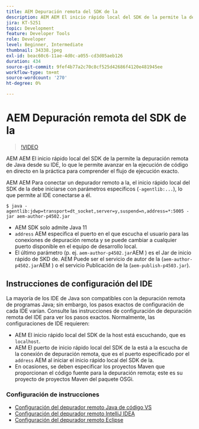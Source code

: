 ```yaml
---
title: AEM Depuración remota del SDK de la
description: AEM AEM El inicio rápido local del SDK de la permite la depuración remota de Java desde su IDE, lo que le permite avanzar en la ejecución de código en directo en la práctica para comprender el flujo de ejecución exacto.
jira: KT-5251
topic: Development
feature: Developer Tools
role: Developer
level: Beginner, Intermediate
thumbnail: 34338.jpeg
exl-id: beac60c6-11ae-4d0c-a055-cd3d05aeb126
duration: 434
source-git-commit: 9fef4b77a2c70c8cf525d42686f4120e481945ee
workflow-type: tm+mt
source-wordcount: '270'
ht-degree: 0%

---
```


# AEM Depuración remota del SDK de la

>[!VIDEO](https://video.tv.adobe.com/v/34338?quality=12&learn=on)

AEM AEM El inicio rápido local del SDK de la permite la depuración remota de Java desde su IDE, lo que le permite avanzar en la ejecución de código en directo en la práctica para comprender el flujo de ejecución exacto.

AEM AEM Para conectar un depurador remoto a la, el inicio rápido local del SDK de la debe iniciarse con parámetros específicos (`-agentlib:...`), lo que permite al IDE conectarse a él.

```
$ java -agentlib:jdwp=transport=dt_socket,server=y,suspend=n,address=*:5005 -jar aem-author-p4502.jar   
```

+ AEM SDK solo admite Java 11
+ `address` AEM especifica el puerto en el que escucha el usuario para las conexiones de depuración remota y se puede cambiar a cualquier puerto disponible en el equipo de desarrollo local.
+ El último parámetro (p. ej. `aem-author-p4502.jar`AEM ) es el Jar de inicio rápido de SKD de. AEM Puede ser el servicio de autor de la (`aem-author-p4502.jar`AEM ) o el servicio Publicación de la (`aem-publish-p4503.jar`).


## Instrucciones de configuración del IDE

La mayoría de los IDE de Java son compatibles con la depuración remota de programas Java; sin embargo, los pasos exactos de configuración de cada IDE varían. Consulte las instrucciones de configuración de depuración remota del IDE para ver los pasos exactos. Normalmente, las configuraciones de IDE requieren:

+ AEM El inicio rápido local del SDK de la host está escuchando, que es `localhost`.
+ AEM El puerto de inicio rápido local del SDK de la está a la escucha de la conexión de depuración remota, que es el puerto especificado por el `address` AEM al iniciar el inicio rápido local del SDK de la.
+ En ocasiones, se deben especificar los proyectos Maven que proporcionan el código fuente para la depuración remota; este es su proyecto de proyectos Maven del paquete OSGi.

### Configuración de instrucciones

+ [Configuración del depurador remoto Java de código VS](https://code.visualstudio.com/docs/java/java-debugging)
+ [Configuración del depurador remoto IntelliJ IDEA](https://www.jetbrains.com/help/idea/tutorial-remote-debug.html)
+ [Configuración del depurador remoto Eclipse](https://javapapers.com/core-java/java-remote-debug-with-eclipse/)
